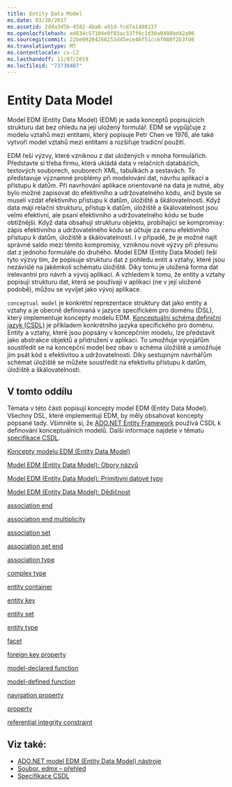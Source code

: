 ```yaml
---
title: Entity Data Model
ms.date: 03/30/2017
ms.assetid: 2dda3d5b-4582-4ba0-a91d-fcd7a1498137
ms.openlocfilehash: ed834c57104e9f03ac337f6c1d30a0498bd42a06
ms.sourcegitcommit: 22be09204266253d45ece46f51cc6f080f2b3fd6
ms.translationtype: MT
ms.contentlocale: cs-CZ
ms.lasthandoff: 11/07/2019
ms.locfileid: "73738407"
---
```

# <a name="entity-data-model"></a>Entity Data Model
Model EDM (Entity Data Model) (EDM) je sada konceptů popisujících strukturu dat bez ohledu na její uložený formulář. EDM se vypůjčuje z modelu vztahů mezi entitami, který popisuje Petr Chen ve 1976, ale také vytvoří model vztahů mezi entitami a rozšiřuje tradiční použití.  
  
 EDM řeší výzvy, které vzniknou z dat uložených v mnoha formulářích. Představte si třeba firmu, která ukládá data v relačních databázích, textových souborech, souborech XML, tabulkách a sestavách. To představuje významné problémy při modelování dat, návrhu aplikací a přístupu k datům. Při navrhování aplikace orientované na data je nutné, aby bylo možné zapisovat do efektivního a udržovatelného kódu, aniž byste se museli vzdát efektivního přístupu k datům, úložiště a škálovatelnosti. Když data mají relační strukturu, přístup k datům, úložiště a škálovatelnost jsou velmi efektivní, ale psaní efektivního a udržovatelného kódu se bude obtížnější. Když data obsahují strukturu objektu, probíhající se kompromisy: zápis efektivního a udržovatelného kódu se účtuje za cenu efektivního přístupu k datům, úložiště a škálovatelnosti. I v případě, že je možné najít správné saldo mezi těmito kompromisy, vzniknou nové výzvy při přesunu dat z jednoho formuláře do druhého. Model EDM (Entity Data Model) řeší tyto výzvy tím, že popisuje strukturu dat z pohledu entit a vztahy, které jsou nezávislé na jakémkoli schématu úložiště. Díky tomu je uložená forma dat irelevantní pro návrh a vývoj aplikací. A vzhledem k tomu, že entity a vztahy popisují strukturu dat, která se používají v aplikaci (ne v její uložené podobě), můžou se vyvíjet jako vývoj aplikace.  
  
 `conceptual model` je konkrétní reprezentace struktury dat jako entity a vztahy a je obecně definovaná v jazyce specifickém pro doménu (DSL), který implementuje koncepty modelu EDM. [Konceptuální schéma definiční jazyk (CSDL)](/ef/ef6/modeling/designer/advanced/edmx/csdl-spec) je příkladem konkrétního jazyka specifického pro doménu. Entity a vztahy, které jsou popsány v koncepčním modelu, lze představit jako abstrakce objektů a přidružení v aplikaci. To umožňuje vývojářům soustředit se na koncepční model bez obav o schéma úložiště a umožňuje jim psát kód s efektivitou a udržovatelnosti. Díky sestupným návrhářům schémat úložiště se můžete soustředit na efektivitu přístupu k datům, úložiště a škálovatelnosti.  
  
## <a name="in-this-section"></a>V tomto oddílu  
 Témata v této části popisují koncepty model EDM (Entity Data Model). Všechny DSL, které implementují EDM, by měly obsahovat koncepty popsané tady. Všimněte si, že [ADO.NET Entity Framework](./ef/index.md) používá CSDL k definování konceptuálních modelů. Další informace najdete v tématu [specifikace CSDL](/ef/ef6/modeling/designer/advanced/edmx/csdl-spec).  
  
 [Koncepty modelu EDM (Entity Data Model)](entity-data-model-key-concepts.md)  
  
 [Model EDM (Entity Data Model): Obory názvů](entity-data-model-namespaces.md)  
  
 [Model EDM (Entity Data Model): Primitivní datové typy](entity-data-model-primitive-data-types.md)  
  
 [Model EDM (Entity Data Model): Dědičnost](entity-data-model-inheritance.md)  
  
 [association end](association-end.md)  
  
 [association end multiplicity](association-end-multiplicity.md)  
  
 [association set](association-set.md)  
  
 [association set end](association-set-end.md)  
  
 [association type](association-type.md)  
  
 [complex type](complex-type.md)  
  
 [entity container](entity-container.md)  
  
 [entity key](entity-key.md)  
  
 [entity set](entity-set.md)  
  
 [entity type](entity-type.md)  
  
 [facet](facet.md)  
  
 [foreign key property](foreign-key-property.md)  
  
 [model-declared function](model-declared-function.md)  
  
 [model-defined function](model-defined-function.md)  
  
 [navigation property](navigation-property.md)  
  
 [property](property.md)  
  
 [referential integrity constraint](referential-integrity-constraint.md)  
  
## <a name="see-also"></a>Viz také:

- [ADO.NET model EDM (Entity Data Model) nástroje](https://docs.microsoft.com/previous-versions/dotnet/netframework-4.0/bb399249(v=vs.100))
- [Soubor. edmx – přehled](https://docs.microsoft.com/previous-versions/dotnet/netframework-4.0/cc982042(v=vs.100))
- [Specifikace CSDL](/ef/ef6/modeling/designer/advanced/edmx/csdl-spec)

